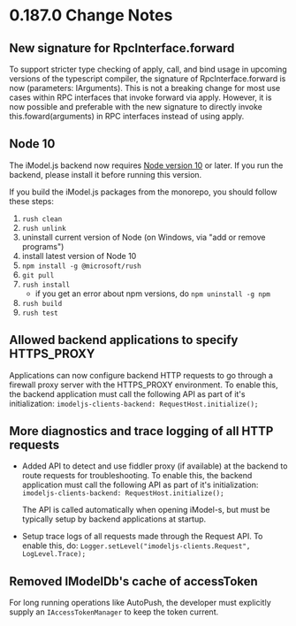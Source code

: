 # 0.187.0 Change Notes

## New signature for RpcInterface.forward

To support stricter type checking of apply, call, and bind usage in upcoming versions of the typescript compiler, the signature of RpcInterface.forward is now (parameters: IArguments). This is not a breaking change for most use cases within RPC interfaces that invoke forward via apply. However, it is now possible and preferable with the new signature to directly invoke this.foward(arguments) in RPC interfaces instead of using apply.

## Node 10

The iModel.js backend now requires [Node version 10](https://nodejs.org) or later. If you run the backend, please install it before running this version.

If you build the iModel.js packages from the monorepo, you should follow these steps:

1. `rush clean`
1. `rush unlink`
1. uninstall current version of Node (on Windows, via "add or remove programs")
1. install latest version of Node 10
1. `npm install -g @microsoft/rush`
1. `git pull`
1. `rush install`
   - if you get an error about npm versions, do `npm uninstall -g npm`
1. `rush build`
1. `rush test`

## Allowed backend applications to specify HTTPS_PROXY

Applications can now configure backend HTTP requests to go through a firewall proxy server with the HTTPS_PROXY environment.
To enable this, the backend application must call the following API as part of it's initialization:
  ```imodeljs-clients-backend: RequestHost.initialize();```

## More diagnostics and trace logging of all HTTP requests

* Added API to detect and use fiddler proxy (if available) at the backend to route requests for troubleshooting.
To enable this, the backend application must call the following API as part of it's initialization:
  ```imodeljs-clients-backend: RequestHost.initialize();```

  The API is called automatically when opening iModel-s, but must be typically setup by backend applications at startup.

* Setup trace logs of all requests made through the Request API. To enable this, do:
   ```Logger.setLevel("imodeljs-clients.Request", LogLevel.Trace);```

## Removed IModelDb's cache of accessToken

For long running operations like AutoPush, the developer must explicitly supply an ```IAccessTokenManager``` to keep the token current.
